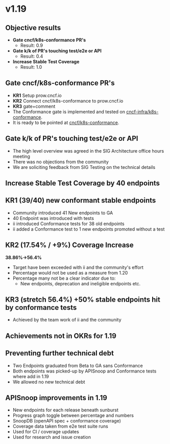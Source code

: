 
# v1.19

## Objective results

-   ****Gate cncf/k8s-conformance PR's****
    -   Result: 0.9
-   ****Gate k/k of PR's touching test/e2e or API****
    -   Result: 0.4
-   ****Increase Stable Test Coverage****
    -   Result: 1.0

## ****Gate cncf/k8s-conformance PR's****

-   ****KR1**** Setup prow.cncf.io
-   ****KR2**** Connect cncf/k8s-conformance to prow.cncf.io
-   ****KR3**** gate+comment
-   The Conformance gate is implemented and tested on [cncf-infra/k8s-conformance](https://github.com/cncf-infra/k8s-conformance/).
-   It is ready to be pointed at [cncf/k8s-conformance](https://github.com/cncf/k8s-conformance/).

## ****Gate k/k of PR's touching test/e2e or API****

-   The high level overview was agreed in the SIG Architecture office hours meeting
-   There was no objections from the community
-   We are soliciting feedback from SIG Testing on the technical details

## ****Increase Stable Test Coverage by 40 endpoints****

## ****KR1 (39/40) new conformant stable endpoints****

-   Community introduced 41 New endpoints to GA
-   40 Endpoint was introduced with tests
-   ii introduced Conformance tests for 38 old endpoints
-   ii added a Conformance test to 1 new endpoints promoted without a test

## ****KR2 (17.54% / +9%) Coverage Increase****

****38.86%->56.4%****

-   Target have been exceeded with ii and the community's effort
-   Percentage would not be used as a measure from 1.20
-   Percentage many not be a clear indicator due to:
    -   New endpoints, deprecation and ineligible endpoints etc.

## ****KR3 (stretch 56.4%) +50% stable endpoints hit by conformance tests****

-   Achieved by the team work of ii and the community

## ****Achievements not in OKRs for 1.19****

## Preventing further technical debt

-   Two Endpoints graduated from Beta to GA sans Conformance
-   Both endpoints was picked-up by APISnoop and Conformance tests where add in 1.19
-   We allowed no new technical debt

## APISnoop improvements in 1.19

-   New endpoints for each release beneath sunburst
-   Progress graph toggle between percentage and numbers
-   SnoopDB (openAPI spec + conformance coverage)
-   Coverage data taken from e2e test suite runs
-   Used for CI / coverage updates
-   Used for research and issue creation
